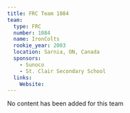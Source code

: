 ```yaml
---
title: FRC Team 1084
team:
  type: FRC
  number: 1084
  name: IronColts
  rookie_year: 2003
  location: Sarnia, ON, Canada
  sponsors:
    - Sunoco
    - St. Clair Secondary School
  links:
    Website: 
---
```

No content has been added for this team